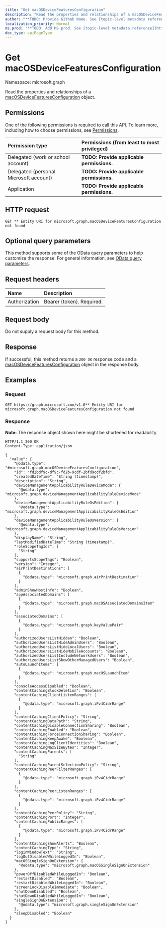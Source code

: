 ```yaml
---
title: "Get macOSDeviceFeaturesConfiguration"
description: "Read the properties and relationships of a macOSDeviceFeaturesConfiguration object."
author: "**TODO: Provide Github Name. See [topic-level metadata reference](https://msgo.azurewebsites.net/add/document/guidelines/metadata.html#topic-level-metadata)**"
localization_priority: Normal
ms.prod: "**TODO: Add MS prod. See [topic-level metadata reference](https://msgo.azurewebsites.net/add/document/guidelines/metadata.html#topic-level-metadata)**"
doc_type: apiPageType
---
```


# Get macOSDeviceFeaturesConfiguration
Namespace: microsoft.graph



Read the properties and relationships of a [macOSDeviceFeaturesConfiguration](../resources/macosdevicefeaturesconfiguration.md) object.

## Permissions
One of the following permissions is required to call this API. To learn more, including how to choose permissions, see [Permissions](/graph/permissions-reference).

|Permission type|Permissions (from least to most privileged)|
|:---|:---|
|Delegated (work or school account)|**TODO: Provide applicable permissions.**|
|Delegated (personal Microsoft account)|**TODO: Provide applicable permissions.**|
|Application|**TODO: Provide applicable permissions.**|

## HTTP request

<!-- {
  "blockType": "ignored"
}
-->
``` http
GET ** Entity URI for microsoft.graph.macOSDeviceFeaturesConfiguration not found
```

## Optional query parameters
This method supports some of the OData query parameters to help customize the response. For general information, see [OData query parameters](/graph/query-parameters).

## Request headers
|Name|Description|
|:---|:---|
|Authorization|Bearer {token}. Required.|

## Request body
Do not supply a request body for this method.

## Response

If successful, this method returns a `200 OK` response code and a [macOSDeviceFeaturesConfiguration](../resources/macosdevicefeaturesconfiguration.md) object in the response body.

## Examples

### Request
<!-- {
  "blockType": "request",
  "name": "get_macosdevicefeaturesconfiguration"
}
-->
``` http
GET https://graph.microsoft.com/v1.0** Entity URI for microsoft.graph.macOSDeviceFeaturesConfiguration not found
```


### Response
**Note:** The response object shown here might be shortened for readability.
<!-- {
  "blockType": "response",
  "truncated": true,
  "@odata.type": "microsoft.graph.macOSDeviceFeaturesConfiguration"
}
-->
``` http
HTTP/1.1 200 OK
Content-Type: application/json

{
  "value": {
    "@odata.type": "#microsoft.graph.macOSDeviceFeaturesConfiguration",
    "id": "fd2bdf9c-df9c-fd2b-9cdf-2bfd9cdf2bfd",
    "createdDateTime": "String (timestamp)",
    "description": "String",
    "deviceManagementApplicabilityRuleDeviceMode": {
      "@odata.type": "microsoft.graph.deviceManagementApplicabilityRuleDeviceMode"
    },
    "deviceManagementApplicabilityRuleOsEdition": {
      "@odata.type": "microsoft.graph.deviceManagementApplicabilityRuleOsEdition"
    },
    "deviceManagementApplicabilityRuleOsVersion": {
      "@odata.type": "microsoft.graph.deviceManagementApplicabilityRuleOsVersion"
    },
    "displayName": "String",
    "lastModifiedDateTime": "String (timestamp)",
    "roleScopeTagIds": [
      "String"
    ],
    "supportsScopeTags": "Boolean",
    "version": "Integer",
    "airPrintDestinations": [
      {
        "@odata.type": "microsoft.graph.airPrintDestination"
      }
    ],
    "adminShowHostInfo": "Boolean",
    "appAssociatedDomains": [
      {
        "@odata.type": "microsoft.graph.macOSAssociatedDomainsItem"
      }
    ],
    "associatedDomains": [
      {
        "@odata.type": "microsoft.graph.keyValuePair"
      }
    ],
    "authorizedUsersListHidden": "Boolean",
    "authorizedUsersListHideAdminUsers": "Boolean",
    "authorizedUsersListHideLocalUsers": "Boolean",
    "authorizedUsersListHideMobileAccounts": "Boolean",
    "authorizedUsersListIncludeNetworkUsers": "Boolean",
    "authorizedUsersListShowOtherManagedUsers": "Boolean",
    "autoLaunchItems": [
      {
        "@odata.type": "microsoft.graph.macOSLaunchItem"
      }
    ],
    "consoleAccessDisabled": "Boolean",
    "contentCachingBlockDeletion": "Boolean",
    "contentCachingClientListenRanges": [
      {
        "@odata.type": "microsoft.graph.iPv4CidrRange"
      }
    ],
    "contentCachingClientPolicy": "String",
    "contentCachingDataPath": "String",
    "contentCachingDisableConnectionSharing": "Boolean",
    "contentCachingEnabled": "Boolean",
    "contentCachingForceConnectionSharing": "Boolean",
    "contentCachingKeepAwake": "Boolean",
    "contentCachingLogClientIdentities": "Boolean",
    "contentCachingMaxSizeBytes": "Integer",
    "contentCachingParents": [
      "String"
    ],
    "contentCachingParentSelectionPolicy": "String",
    "contentCachingPeerFilterRanges": [
      {
        "@odata.type": "microsoft.graph.iPv4CidrRange"
      }
    ],
    "contentCachingPeerListenRanges": [
      {
        "@odata.type": "microsoft.graph.iPv4CidrRange"
      }
    ],
    "contentCachingPeerPolicy": "String",
    "contentCachingPort": "Integer",
    "contentCachingPublicRanges": [
      {
        "@odata.type": "microsoft.graph.iPv4CidrRange"
      }
    ],
    "contentCachingShowAlerts": "Boolean",
    "contentCachingType": "String",
    "loginWindowText": "String",
    "logOutDisabledWhileLoggedIn": "Boolean",
    "macOSSingleSignOnExtension": {
      "@odata.type": "microsoft.graph.macOSSingleSignOnExtension"
    },
    "powerOffDisabledWhileLoggedIn": "Boolean",
    "restartDisabled": "Boolean",
    "restartDisabledWhileLoggedIn": "Boolean",
    "screenLockDisableImmediate": "Boolean",
    "shutDownDisabled": "Boolean",
    "shutDownDisabledWhileLoggedIn": "Boolean",
    "singleSignOnExtension": {
      "@odata.type": "microsoft.graph.singleSignOnExtension"
    },
    "sleepDisabled": "Boolean"
  }
}
```

